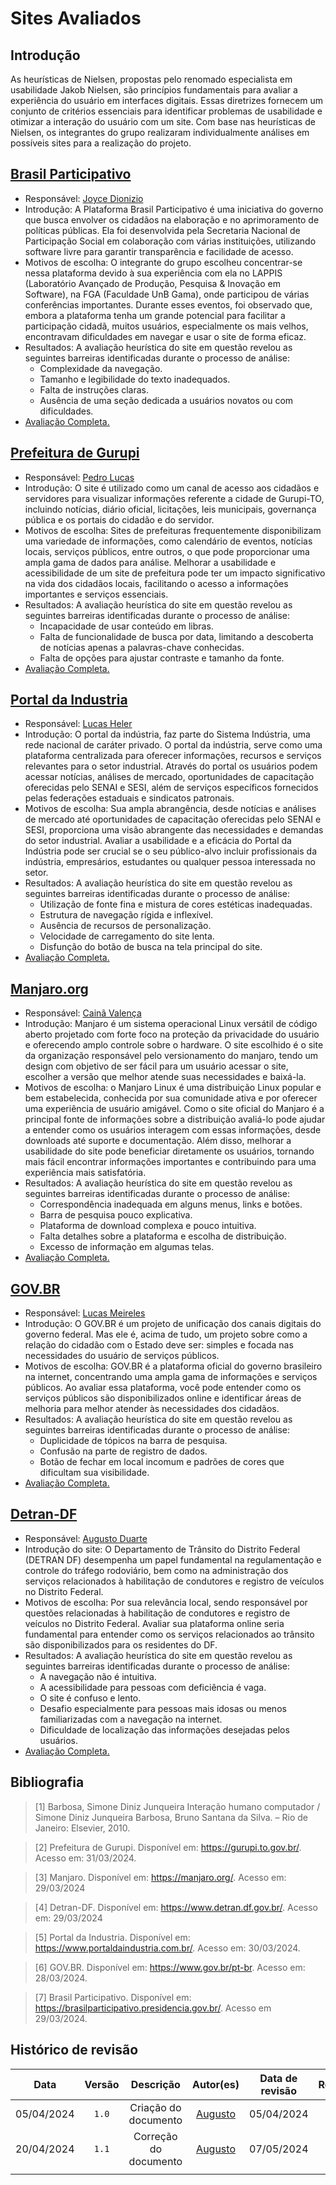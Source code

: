 # Sites Avaliados

## Introdução

As heurísticas de Nielsen, propostas pelo renomado especialista em usabilidade Jakob Nielsen, são princípios fundamentais para avaliar a experiência do usuário em interfaces digitais. Essas diretrizes fornecem um conjunto de critérios essenciais para identificar problemas de usabilidade e otimizar a interação do usuário com um site.
Com base nas heurísticas de Nielsen, os integrantes do grupo realizaram individualmente análises em possíveis sites para a realização do projeto.

## [Brasil Participativo](https://brasilparticipativo.presidencia.gov.br/)

- Responsável: [Joyce Dionizio](https://github.com/joycejdm)
- Introdução: A Plataforma Brasil Participativo é uma iniciativa do governo que busca envolver os cidadãos na elaboração e no aprimoramento de políticas públicas. Ela foi desenvolvida pela Secretaria Nacional de Participação Social em colaboração com várias instituições, utilizando software livre para garantir transparência e facilidade de acesso.
- Motivos de escolha: O integrante do grupo escolheu concentrar-se nessa plataforma devido à sua experiência com ela no LAPPIS (Laboratório Avançado de Produção, Pesquisa & Inovação em Software), na FGA (Faculdade UnB Gama), onde participou de várias conferências importantes. Durante esses eventos, foi observado que, embora a plataforma tenha um grande potencial para facilitar a participação cidadã, muitos usuários, especialmente os mais velhos, encontravam dificuldades em navegar e usar o site de forma eficaz.
- Resultados: A avaliação heurística do site em questão revelou as seguintes barreiras identificadas durante o processo de análise:
  - Complexidade da navegação.
  - Tamanho e legibilidade do texto inadequados.
  - Falta de instruções claras.
  - Ausência de uma seção dedicada a usuários novatos ou com dificuldades.
- [Avaliação Completa.](<../assets/images/sitesPlanejamento/JOYCEPlojetoParteIndividualMetodoeAvalição (1).pdf>)


## [Prefeitura de Gurupi](https://gurupi.to.gov.br/)

- Responsável: [Pedro Lucas](https://github.com/lucasdray)
- Introdução: O site é utilizado como um canal de acesso aos cidadãos e servidores para visualizar informações referente a cidade de Gurupi-TO, incluindo notícias, diário oficial, licitações, leis municipais, governança pública e os portais do cidadão e do servidor.
- Motivos de escolha: Sites de prefeituras frequentemente disponibilizam uma variedade de informações, como calendário de eventos, notícias locais, serviços públicos, entre outros, o que pode proporcionar uma ampla gama de dados para análise. Melhorar a usabilidade e acessibilidade de um site de prefeitura pode ter um impacto significativo na vida dos cidadãos locais, facilitando o acesso a informações importantes e serviços essenciais.
- Resultados: A avaliação heurística do site em questão revelou as seguintes barreiras identificadas durante o processo de análise:
  - Incapacidade de usar conteúdo em libras.
  - Falta de funcionalidade de busca por data, limitando a descoberta de notícias apenas a palavras-chave conhecidas.
  - Falta de opções para ajustar contraste e tamanho da fonte.
- [Avaliação Completa.](../assets/images/sitesPlanejamento/DOURADOPlojetoParteIndividualMetodoeAvalição.pdf)

## [Portal da Industria](https://www.portaldaindustria.com.br/)

- Responsável: [Lucas Heler](https://github.com/Akaeboshi)
- Introdução: O portal da indústria, faz parte do Sistema Indústria, uma rede nacional de caráter privado. O portal da indústria, serve como uma plataforma centralizada para oferecer informações, recursos e serviços relevantes para o setor industrial. Através do portal os usuários podem acessar notícias, análises de mercado, oportunidades de capacitação oferecidas pelo SENAI e SESI, além de serviços específicos fornecidos pelas federações estaduais e sindicatos patronais.
- Motivos de escolha: Sua ampla abrangência, desde notícias e análises de mercado até oportunidades de capacitação oferecidas pelo SENAI e SESI, proporciona uma visão abrangente das necessidades e demandas do setor industrial. Avaliar a usabilidade e a eficácia do Portal da Indústria pode ser crucial se o seu público-alvo incluir profissionais da indústria, empresários, estudantes ou qualquer pessoa interessada no setor. 
- Resultados: A avaliação heurística do site em questão revelou as seguintes barreiras identificadas durante o processo de análise:
  - Utilização de fonte fina e mistura de cores estéticas inadequadas.
  - Estrutura de navegação rígida e inflexível.
  - Ausência de recursos de personalização.
  - Velocidade de carregamento do site lenta.
  - Disfunção do botão de busca na tela principal do site.
- [Avaliação Completa.](<../assets/images/sitesPlanejamento/HELERPlojetoParteIndividualMetodoeAvalição (1).pdf>)

## [Manjaro.org](https://manjaro.org/)

- Responsável: [Cainã Valença](https://github.com/freitasc)
- Introdução:  Manjaro é um sistema operacional Linux versátil de código aberto projetado com forte foco na proteção da privacidade do usuário e oferecendo amplo controle sobre o hardware. O site escolhido é o site da organização responsável pelo versionamento do manjaro, tendo um design com objetivo de ser fácil para um usuário acessar o site, escolher a versão que melhor atende suas necessidades e baixá-la.
- Motivos de escolha: o Manjaro Linux é uma distribuição Linux popular e bem estabelecida, conhecida por sua comunidade ativa e por oferecer uma experiência de usuário amigável. Como o site oficial do Manjaro é a principal fonte de informações sobre a distribuição avaliá-lo pode ajudar a entender como os usuários interagem com essas informações, desde downloads até suporte e documentação. Além disso, melhorar a usabilidade do site pode beneficiar diretamente os usuários, tornando mais fácil encontrar informações importantes e contribuindo para uma experiência mais satisfatória.
- Resultados: A avaliação heurística do site em questão revelou as seguintes barreiras identificadas durante o processo de análise:
  - Correspondência inadequada em alguns menus, links e botões.
  - Barra de pesquisa pouco explicativa.
  - Plataforma de download complexa e pouco intuitiva.
  - Falta detalhes sobre a plataforma e escolha de distribuição.
  - Excesso de informação em algumas telas.
- [Avaliação Completa. ](../assets/images/sitesPlanejamento/CAINAPlojetoParteIndividualMetodoeAvalição.pdf)

## [GOV.BR](https://www.gov.br/pt-br)

- Responsável: [Lucas Meireles](https://github.com/Katuner)
- Introdução: O GOV.BR é um projeto de unificação dos canais digitais do governo federal. Mas ele é, acima de tudo, um projeto sobre como a relação do cidadão com o Estado deve ser: simples e focada nas necessidades do usuário de serviços públicos.
- Motivos de escolha: GOV.BR é a plataforma oficial do governo brasileiro na internet, concentrando uma ampla gama de informações e serviços públicos. Ao avaliar essa plataforma, você pode entender como os serviços públicos são disponibilizados online e identificar áreas de melhoria para melhor atender às necessidades dos cidadãos.
- Resultados: A avaliação heurística do site em questão revelou as seguintes barreiras identificadas durante o processo de análise:
  - Duplicidade de tópicos na barra de pesquisa.
  - Confusão na parte de registro de dados.
  - Botão de fechar em local incomum e padrões de cores que dificultam sua visibilidade.
- [Avaliação Completa.](../assets/images/sitesPlanejamento/MEIRELESPlojetoParteIndividualMetodoeAvalição.docx.pdf)


## [Detran-DF](https://www.detran.df.gov.br/)

- Responsável: [Augusto Duarte](https://github.com/Augcamp)
- Introdução do site: O Departamento de Trânsito do Distrito Federal (DETRAN DF) desempenha um papel fundamental na regulamentação e controle do tráfego rodoviário, bem como na administração dos serviços relacionados à habilitação de condutores e registro de veículos no Distrito Federal. 
- Motivos de escolha: Por sua relevância local, sendo responsável por questões relacionadas à habilitação de condutores e registro de veículos no Distrito Federal. Avaliar sua plataforma online seria fundamental para entender como os serviços relacionados ao trânsito são disponibilizados para os residentes do DF.
- Resultados: A avaliação heurística do site em questão revelou as seguintes barreiras identificadas durante o processo de análise:
  - A navegação não é intuitiva.
  - A acessibilidade para pessoas com deficiência é vaga.
  - O site é confuso e lento.
  - Desafio especialmente para pessoas mais idosas ou menos familiarizadas com a navegação na internet.
  - Dificuldade de localização das informações desejadas pelos usuários.
- [Avaliação Completa. ](../assets/images/sitesPlanejamento/AUGUSTOPlojetoParteIndividualMetodoeAvalição.pdf)


## Bibliografia

> [1] Barbosa, Simone Diniz Junqueira Interação humano computador / Simone Diniz Junqueira Barbosa, Bruno Santana da Silva. – Rio de Janeiro: Elsevier, 2010. 

> [2] Prefeitura de Gurupi. Disponível em: https://gurupi.to.gov.br/. Acesso em: 31/03/2024. 

> [3] Manjaro. Disponível em: https://manjaro.org/. Acesso em: 29/03/2024 

> [4] Detran-DF. Disponível em: https://www.detran.df.gov.br/. Acesso em: 29/03/2024

> [5] Portal da Industria. Disponível em: https://www.portaldaindustria.com.br/. Acesso em: 30/03/2024. 

> [6] GOV.BR. Disponível em: https://www.gov.br/pt-br. Acesso em: 28/03/2024. 

> [7] Brasil Participativo. Disponível em: https://brasilparticipativo.presidencia.gov.br/. Acesso em 29/03/2024. 


## Histórico de revisão

|    Data    | Versão |      Descrição       |               Autor(es)               | Data de revisão |                 Revisor(es)                 |
| :--------: | :----: | :------------------: | :-----------------------------------: | :-------------: | :-----------------------------------------: |
| 05/04/2024 | `1.0`  | Criação do documento | [Augusto](https://github.com/Augcamp) |   05/04/2024    | [Pedro Lucas](https://github.com/lucasdray) |
| 20/04/2024 | `1.1`  | Correção do documento| [Augusto](https://github.com/Augcamp) |   07/05/2024    | [Lucas Meireles](https://github.com/Katuner)|
|            |        |                      |                                       |                 |                                             |